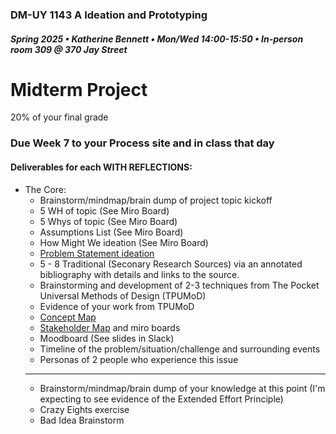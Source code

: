 ### DM-UY 1143 A Ideation and Prototyping
##### Spring 2025 • Katherine Bennett • Mon/Wed 14:00-15:50 • In-person room 309 @ 370 Jay Street

# Midterm Project

20% of your final grade

### Due Week 7 to your Process site and in class that day


#### Deliverables for each WITH REFLECTIONS:

* The Core:
	- Brainstorm/mindmap/brain dump of project topic kickoff
	- 5 WH of topic (See Miro Board)
	- 5 Whys of topic (See Miro Board)
	- Assumptions List (See Miro Board)
	- How Might We ideation (See Miro Board)
	- [Problem Statement ideation](ProblemStatements.md)
	- 5 - 8 Traditional (Seconary Research Sources) via an annotated bibliography with details and links to the source.
	- Brainstorming and development of 2-3 techniques from The Pocket Universal Methods of Design (TPUMoD)
	- Evidence of your work from TPUMoD
	- [Concept Map](ConceptMap.md)
	- [Stakeholder Map](StakeholderMaps.md) and miro boards
	- Moodboard (See slides in Slack)
	- Timeline of the problem/situation/challenge and surrounding events
	- Personas of 2 people who experience this issue
	-------------------------
	- Brainstorm/mindmap/brain dump of your knowledge at this point (I'm expecting to see evidence of the Extended Effort Principle)
	- Crazy Eights exercise
	- Bad Idea Brainstorm





